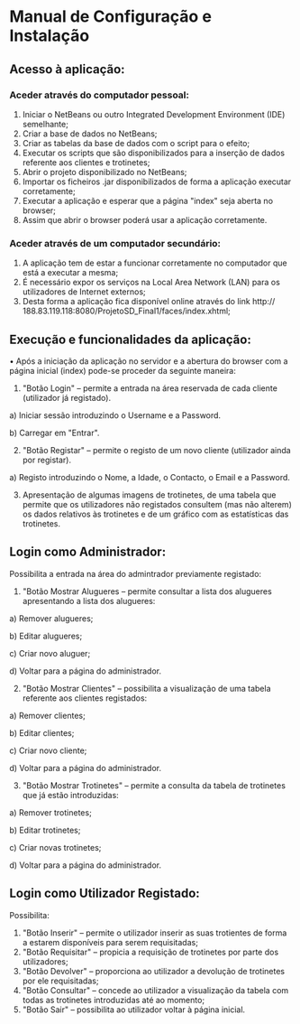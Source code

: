 # Manual de Configuração e Instalação

## Acesso à aplicação:

### Aceder através do computador pessoal:
1. Iniciar o NetBeans ou outro Integrated Development Environment (IDE)
semelhante;
2. Criar a base de dados no NetBeans;
3. Criar as tabelas da base de dados com o script para o efeito;
4. Executar os scripts que são disponibilizados para a inserção de dados
referente aos clientes e trotinetes;
5. Abrir o projeto disponibilizado no NetBeans;
6. Importar os ficheiros .jar disponibilizados de forma a aplicação executar corretamente;
7. Executar a aplicação e esperar que a página "index" seja aberta no browser;
8. Assim que abrir o browser poderá usar a aplicação corretamente.

### Aceder através de um computador secundário:
1. A aplicação tem de estar a funcionar corretamente no computador que
está a executar a mesma;
2. É necessário expor os serviços na Local Area Network (LAN) para os utilizadores de Internet externos;
3. Desta forma a aplicação fica disponível online através do link http://
188.83.119.118:8080/ProjetoSD_Final1/faces/index.xhtml;

## Execução e funcionalidades da aplicação:
• Após a iniciação da aplicação no servidor e a abertura do browser com
a página inicial (index) pode-se proceder da seguinte maneira:
1. "Botão Login" – permite a entrada na área reservada de cada cliente (utilizador já registado).

a) Iniciar sessão introduzindo o Username e a Password.

b) Carregar em "Entrar".

2. "Botão Registar" – permite o registo de um novo cliente (utilizador
ainda por registar).

a) Registo introduzindo o Nome, a Idade, o Contacto, o Email e
a Password.

3. Apresentação de algumas imagens de trotinetes, de uma tabela
que permite que os utilizadores não registados consultem (mas
não alterem) os dados relativos às trotinetes e de um gráfico com
as estatísticas das trotinetes.

## Login como Administrador:
Possibilita a entrada na área do admintrador previamente registado:
1. "Botão Mostrar Alugueres – permite consultar a lista dos alugueres apresentando a lista dos alugueres:

a) Remover alugueres;

b) Editar alugueres;

c) Criar novo aluguer;

d) Voltar para a página do administrador.

2. "Botão Mostrar Clientes" – possibilita a visualização de uma tabela referente aos clientes registados:

a) Remover clientes;

b) Editar clientes;

c) Criar novo cliente;

d) Voltar para a página do administrador.

3. "Botão Mostrar Trotinetes" – permite a consulta da tabela de trotinetes
que já estão introduzidas:

a) Remover trotinetes;

b) Editar trotinetes;

c) Criar novas trotinetes;

d) Voltar para a página do administrador.

## Login como Utilizador Registado:
Possibilita:
1. "Botão Inserir" – permite o utilizador inserir as suas trotientes de forma
a estarem disponíveis para serem requisitadas;
2. "Botão Requisitar" – propicia a requisição de trotinetes por parte dos
utilizadores;
3. "Botão Devolver" – proporciona ao utilizador a devolução de trotinetes
por ele requisitadas;
4. "Botão Consultar" – concede ao utilizador a visualização da tabela com
todas as trotinetes introduzidas até ao momento;
5. "Botão Sair" – possibilita ao utilizador voltar à página inicial.
